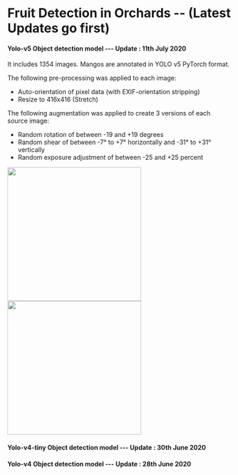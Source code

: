 # Fruit Detection in Orchards -- (Latest Updates go first)

####  Yolo-v5 Object detection model ---  Update : 11th July 2020  

It includes 1354 images.
Mangos are annotated in YOLO v5 PyTorch format.

The following pre-processing was applied to each image:
* Auto-orientation of pixel data (with EXIF-orientation stripping)
* Resize to 416x416 (Stretch)

The following augmentation was applied to create 3 versions of each source image:
* Random rotation of between -19 and +19 degrees
* Random shear of between -7° to +7° horizontally and -31° to +31° vertically
* Random exposure adjustment of between -25 and +25 percent

<img src = "Straight Line Trajectory.png" width = "300">  <img src = "Free motion Trajectory.png" width = "300"> 

####  Yolo-v4-tiny Object detection model ---  Update : 30th June 2020   



#### Yolo-v4  Object detection model ---  Update : 28th June 2020   

 




